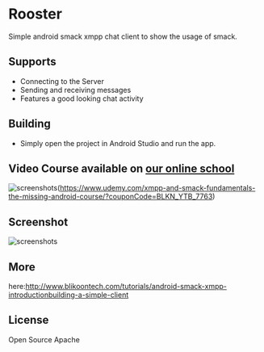 # Rooster
Simple android smack xmpp chat client to show the usage of smack.

## Supports

* Connecting to the Server
* Sending and receiving messages
* Features a good looking chat activity

## Building

* Simply open the project in Android Studio and run the app.

## Video Course available on [our online school]
![screenshots](http://www.blikoontech.com/wp-content/uploads/2018/03/course_promo.png)(https://www.udemy.com/xmpp-and-smack-fundamentals-the-missing-android-course/?couponCode=BLKN_YTB_7763)

## Screenshot
![screenshots](http://www.blikoontech.com/wp-content/uploads/2016/04/rooster_full_chat_processed.png)

## More
here:http://www.blikoontech.com/tutorials/android-smack-xmpp-introductionbuilding-a-simple-client

## License
Open Source Apache


[our online school]: https://blikoon.teachable.com/
